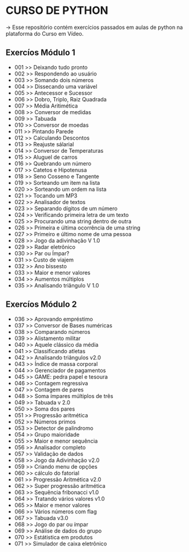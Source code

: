 # CURSO DE PYTHON

-> Esse repositório contém exercícios passados em aulas de python na plataforma do Curso em Vídeo.

## Exercíos Módulo 1

* 001 >> Deixando tudo pronto
* 002 >> Respondendo ao usuário
* 003 >> Somando dois números
* 004 >> Dissecando uma variável
* 005 >> Antecessor e Sucessor
* 006 >> Dobro, Triplo, Raiz Quadrada
* 007 >> Média Aritimética
* 008 >> Conversor de medidas
* 009 >> Tabuada
* 010 >> Conversor de moedas
* 011 >> Pintando Parede
* 012 >> Calculando Descontos
* 013 >> Reajuste sálarial
* 014 >> Conversor de Temperaturas
* 015 >> Aluguel de carros
* 016 >> Quebrando um número
* 017 >> Catetos e Hipotenusa
* 018 >> Seno Cosseno e Tangente
* 019 >> Sorteando um item na lista
* 020 >> Sorteando um ordem na lista
* 021 >> Tocando um MP3
* 022 >> Analisador de textos
* 023 >> Separando dígitos de um número
* 024 >> Verificando primeira letra de um texto
* 025 >> Procurando uma string dentro de outra
* 026 >> Primeira e última ocorrência de uma string
* 027 >> Primeiro e último nome de uma pessoa
* 028 >> Jogo da adivinhação V 1.0
* 029 >> Radar eletrônico
* 030 >> Par ou Ímpar?
* 031 >> Custo de viajem
* 032 >> Ano bissesto
* 033 >> Maior e menor valores
* 034 >> Aumentos múltiplos
* 035 >> Analisando triângulo V 1.0

## Exercíos Módulo 2

* 036 >> Aprovando empréstimo
* 037 >> Conversor de Bases numéricas
* 038 >> Comparando números
* 039 >> Alistamento militar
* 040 >> Aquele clássico da média
* 041 >> Classificando atletas
* 042 >> Analisando triângulos v2.0
* 043 >> Índice de massa corporal
* 044 >> Gerenciador de pagamentos
* 045 >> GAME: pedra papel e tesoura
* 046 >> Contagem regressiva 
* 047 >> Contagem de pares
* 048 >> Soma ímpares múltiplos de três
* 049 >> Tabuada v 2.0
* 050 >> Soma dos pares
* 051 >> Progressão aritmética
* 052 >> Números primos
* 053 >> Detector de palindromo
* 054 >> Grupo maioridade
* 055 >> Maior e menor sequência
* 056 >> Analisador completo
* 057 >> Validação de dados
* 058 >> Jogo da Adivinhação v2.0
* 059 >> Criando menu de opções
* 060 >> cálculo do fatorial
* 061 >> Progressão Aritmética v2.0
* 062 >> Super progressão aritmética
* 063 >> Sequência fribonacci v1.0
* 064 >> Tratando vários valores v1.0
* 065 >> Maior e menor valores
* 066 >> Vários números com flag
* 067 >> Tabuada v3.0
* 068 >> Jogo do par ou ímpar
* 069 >> Análise de dados do grupo
* 070 >> Estátistica em produtos
* 071 >> Simulador de caixa eletrônico
